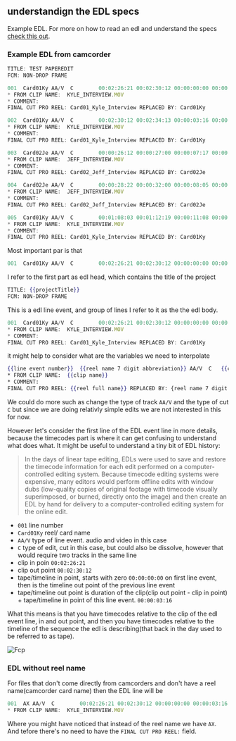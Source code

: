 
## understandign the EDL specs
Example EDL. For more on how to read an edl and understand the specs [check this out](https://documentation.apple.com/en/finalcutpro/usermanual/index.html#chapter=96%26section=1%26tasks=true).

### Example EDL from camcorder

```js
TITLE: TEST PAPEREDIT
FCM: NON-DROP FRAME

001  Card01Ky AA/V  C        00:02:26:21 00:02:30:12 00:00:00:00 00:00:03:16
* FROM CLIP NAME:  KYLE_INTERVIEW.MOV
* COMMENT:
FINAL CUT PRO REEL: Card01_Kyle_Interview REPLACED BY: Card01Ky

002  Card01Ky AA/V  C        00:02:30:12 00:02:34:13 00:00:03:16 00:00:07:17
* FROM CLIP NAME:  KYLE_INTERVIEW.MOV
* COMMENT:
FINAL CUT PRO REEL: Card01_Kyle_Interview REPLACED BY: Card01Ky

003  Card02Je AA/V  C        00:00:26:12 00:00:27:00 00:00:07:17 00:00:08:05
* FROM CLIP NAME:  JEFF_INTERVIEW.MOV
* COMMENT:
FINAL CUT PRO REEL: Card02_Jeff_Interview REPLACED BY: Card02Je

004  Card02Je AA/V  C        00:00:28:22 00:00:32:00 00:00:08:05 00:00:11:08
* FROM CLIP NAME:  JEFF_INTERVIEW.MOV
* COMMENT:
FINAL CUT PRO REEL: Card02_Jeff_Interview REPLACED BY: Card02Je

005  Card01Ky AA/V  C        00:01:08:03 00:01:12:19 00:00:11:08 00:00:15:24
* FROM CLIP NAME:  KYLE_INTERVIEW.MOV
* COMMENT:
FINAL CUT PRO REEL: Card01_Kyle_Interview REPLACED BY: Card01Ky
```


Most important par is that

```js
001  Card01Ky AA/V  C        00:02:26:21 00:02:30:12 00:00:00:00 00:00:03:16
```



I refer to the first part as edl head, which contains the title of the project

```handlebars
TITLE: {{projectTitle}}
FCM: NON-DROP FRAME
```

This is a edl line event, and group of lines I refer to it as the the edl body.

```js
001  Card01Ky AA/V  C        00:02:26:21 00:02:30:12 00:00:00:00 00:00:03:16
* FROM CLIP NAME:  KYLE_INTERVIEW.MOV
* COMMENT:
FINAL CUT PRO REEL: Card01_Kyle_Interview REPLACED BY: Card01Ky
```
it might help to consider what are the variables we need to interpolate

```handlebars
{{line event number}}  {{reel name 7 digit abbreviation}} AA/V  C   {{clip in}} {{clip out}} {{tape/timeline in}} {{tape/timeline out}}
* FROM CLIP NAME:  {{clip name}}
* COMMENT:
FINAL CUT PRO REEL: {{reel full name}} REPLACED BY: {reel name 7 digit abbreviation}}
```

We could do more such as change the type of track `AA/V` and the type of cut `C` but since we are doing relativly simple edits we are not interested in this for now.

However let's consider the first line of the EDL event line in more details, because the timecodes part is where it can get confusing to understand what does what. It might be useful to understand a tiny bit of EDL history:

>In the days of linear tape editing, EDLs were used to save and restore the timecode information for each edit performed on a computer-controlled editing system. Because timecode editing systems were expensive, many editors would perform offline edits with window dubs (low-quality copies of original footage with timecode visually superimposed, or burned, directly onto the
image) and then create an EDL by hand for delivery to a computer-controlled editing system for the online edit.



- `001` line number  
- `Card01Ky` reel/ card name 
- `AA/V` type of line event. audio and video in this case
- `C` type of edit, cut in this case, but could also be dissolve, however that would require two tracks in the same line
-  clip in poin    `00:02:26:21`
- clip out point `00:02:30:12`
- tape/timeline in point, starts with zero `00:00:00:00`  on first line event, then is the timeline out point of the previous line event
- tape/timeline out point is duration of the clip(clip out point - clip in point) + tape/timeline in point of this line event. `00:00:03:16`

What this means is that you have timecodes relative to the clip of the edl event line, in and out point, and then you have timecodes relative to the timeline of the sequence the edl is describing(that back in the day used to be referred to as tape).

![Fcp](https://documentation.apple.com/en/finalcutpro/usermanual/Art/S03/S0323_ImportEDL3.png)



### EDL without reel name
For files that don't come directly from camcorders and don't have a reel name(camcorder card name) then the EDL line will be 

```js
001  AX AA/V  C        00:02:26:21 00:02:30:12 00:00:00:00 00:00:03:16
* FROM CLIP NAME:  KYLE_INTERVIEW.MOV
```

Where you might have noticed that instead of the reel name we have `AX`.
And tefore there's no need to have the `FINAL CUT PRO REEL:` field.

<!-- More on what AX means -->

